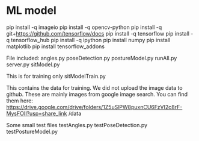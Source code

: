 # ML model

pip install -q imageio
pip install -q opencv-python
pip install -q git+https://github.com/tensorflow/docs
pip install -q tensorflow
pip install -q tensorflow_hub
pip install -q ipython
pip install numpy
pip install matplotlib
pip install tensorflow_addons

File included: 
angles.py
poseDetection.py
postureModel.py
runAll.py
server.py
sitModel.py

This is for training only
sitModelTrain.py

This contains the data for training. We did not upload the image data to github.
These are mainly images from google image search. You can find them here: 
https://drive.google.com/drive/folders/1Z5uSlPW8puxnCU6FzVI2c8rF-MysFOII?usp=share_link
/data

Some small test files
testAngles.py
testPoseDetection.py
testPostureModel.py
